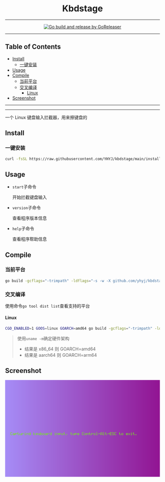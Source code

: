 <h1 align="center">Kbdstage</h1>

<!-- File: README.md -->
<!-- Author: YJ -->
<!-- Email: yj1516268@outlook.com -->
<!-- Created Time: 2023-07-14 15:17:53 -->

---

<p align="center">
  <a href="https://github.com/YHYJ/kbdstage/actions/workflows/release.yml"><img src="https://github.com/YHYJ/kbdstage/actions/workflows/release.yml/badge.svg" alt="Go build and release by GoReleaser"></a>
</p>

---

## Table of Contents

<!-- vim-markdown-toc GFM -->

* [Install](#install)
  * [一键安装](#一键安装)
* [Usage](#usage)
* [Compile](#compile)
  * [当前平台](#当前平台)
  * [交叉编译](#交叉编译)
    * [Linux](#linux)
* [Screenshot](#screenshot)

<!-- vim-markdown-toc -->

---

<!------------------------------------------------>
<!--  _    _         _     _                    -->
<!-- | | _| |__   __| |___| |_ __ _  __ _  ___  -->
<!-- | |/ / '_ \ / _` / __| __/ _` |/ _` |/ _ \ -->
<!-- |   <| |_) | (_| \__ \ || (_| | (_| |  __/ -->
<!-- |_|\_\_.__/ \__,_|___/\__\__,_|\__, |\___| -->
<!--                                |___/       -->
<!------------------------------------------------>

---

一个 Linux 键盘输入拦截器，用来擦键盘的

## Install

### 一键安装

```bash
curl -fsSL https://raw.githubusercontent.com/YHYJ/kbdstage/main/install.sh | sudo bash -s
```

## Usage

- `start`子命令

  开始拦截键盘输入

- `version`子命令

  查看程序版本信息

- `help`子命令

  查看程序帮助信息

## Compile

### 当前平台

```bash
go build -gcflags="-trimpath" -ldflags="-s -w -X github.com/yhyj/kbdstage/general.GitCommitHash=`git rev-parse HEAD` -X github.com/yhyj/kbdstage/general.BuildTime=`date +%s` -X github.com/yhyj/kbdstage/general.BuildBy=$USER" -o build/kbdstage main.go
```

### 交叉编译

使用命令`go tool dist list`查看支持的平台

#### Linux

```bash
CGO_ENABLED=1 GOOS=linux GOARCH=amd64 go build -gcflags="-trimpath" -ldflags="-s -w -X github.com/yhyj/kbdstage/general.GitCommitHash=`git rev-parse HEAD` -X github.com/yhyj/kbdstage/general.BuildTime=`date +%s` -X github.com/yhyj/kbdstage/general.BuildBy=$USER" -o build/kbdstage main.go
```

> 使用`uname -m`确定硬件架构
>
> - 结果是 x86_64 则 GOARCH=amd64
> - 结果是 aarch64 则 GOARCH=arm64

## Screenshot

![Screenshot](resources/screenshots/1.png)
